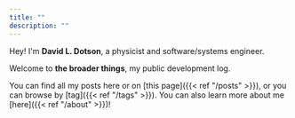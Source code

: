```yaml
---
title: ""
description: ""
---
```


Hey! I'm **David L. Dotson**, a physicist and software/systems engineer.

Welcome to **the broader things**, my public development log.

You can find all my posts here or on [this page]({{< ref "/posts" >}}), or you can browse by [tag]({{< ref "/tags" >}}).
You can also learn more about me [here]({{< ref "/about" >}})!
